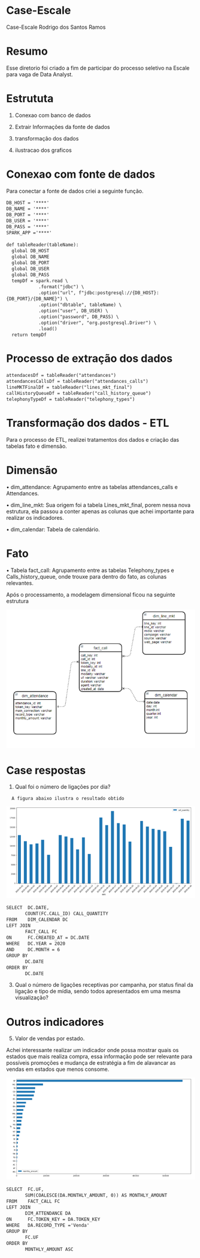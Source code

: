 # Case-Escale

Case-Escale Rodrigo dos Santos Ramos
# Resumo

Esse diretorio foi criado a fim de participar do processo seletivo na Escale para vaga de Data Analyst. 
# Estrututa

1. Conexao com banco de dados 

2. Extrair Informações da fonte de dados

3. transformação dos dados 

4. ilustracao dos graficos

# Conexao com fonte de dados 

Para conectar a fonte de dados criei a seguinte função.
```
DB_HOST = '****'
DB_NAME = '****'
DB_PORT = '****'
DB_USER = '****'
DB_PASS = '****'
SPARK_APP ='****'

def tableReader(tableName):
  global DB_HOST
  global DB_NAME
  global DB_PORT
  global DB_USER
  global DB_PASS
  tempDf = spark.read \
            .format("jdbc") \
            .option("url", f"jdbc:postgresql://{DB_HOST}:{DB_PORT}/{DB_NAME}") \
            .option("dbtable", tableName) \
            .option("user", DB_USER) \
            .option("password", DB_PASS) \
            .option("driver", "org.postgresql.Driver") \
            .load()
  return tempDf
  ```
 # Processo de extração dos dados  
 ```
attendacesDf = tableReader("attendances")
attendancesCallsDf = tableReader("attendances_calls")
lineMKTFinalDf = tableReader("lines_mkt_final")
callHistoryQueueDf = tableReader("call_history_queue")
telephonyTypeDf = tableReader("telephony_types")
 ```
 # Transformação dos dados - ETL
 
 Para o processo de ETL, realizei tratamentos dos dados e criação das tabelas fato e dimensão.
 
# Dimensão

•	dim_attendance:  Agrupamento entre as tabelas attendances_calls e Attendances.

•	dim_line_mkt: Sua origem foi a tabela Lines_mkt_final, porem nessa nova estrutura, ela passou a conter apenas as colunas que achei importante para realizar os indicadores.

•	dim_calendar: Tabela de calendário.

# Fato

•	Tabela fact_call:  Agrupamento entre as tabelas Telephony_types e Calls_history_queue, onde trouxe para dentro do fato, as colunas relevantes. 

Após o processamento, a modelagem dimensional ficou na seguinte estrutura

![dm](https://github.com/RodrigoSantos202/Case-Escale/blob/98ee1a36e61d98a0de0e695354ae4a890b03762f/dm.PNG)

# Case respostas
 
  1.	Qual foi o número de ligações por dia?
  	
      A figura abaixo ilustra o resultado obtido
      
 ![dm](https://github.com/RodrigoSantos202/Case-Escale/blob/3e6bfcb6e372bc4590ac436b8047cb7b75f262f1/q1.PNG)
 
 ```
 SELECT  DC.DATE,
        COUNT(FC.CALL_ID) CALL_QUANTITY
FROM    DIM_CALENDAR DC
LEFT JOIN
        FACT_CALL FC
ON      FC.CREATED_AT = DC.DATE
WHERE   DC.YEAR = 2020
AND     DC.MONTH = 6
GROUP BY 
        DC.DATE
ORDER BY 
        DC.DATE
 ```
 
 3. Qual o número de ligações receptivas por campanha, por status final da ligação e tipo de mídia, sendo todos apresentados em uma mesma visualização?




# Outros indicadores
5. Valor de vendas por estado.

Achei interessante realizar um indicador onde possa mostrar quais os estados que mais realiza compra, essa informação pode ser relevante para possíveis promoções e mudança de estratégia a fim de alavancar as vendas em estados que menos consome.

 ![dm](https://github.com/RodrigoSantos202/Case-Escale/blob/16d7f854a57c5e69ae7429a52842ae57804b0ec6/q5.PNG)
 ```
 SELECT  FC.UF,
        SUM(COALESCE(DA.MONTHLY_AMOUNT, 0)) AS MONTHLY_AMOUNT
FROM    FACT_CALL FC 
LEFT JOIN
        DIM_ATTENDANCE DA
ON      FC.TOKEN_KEY = DA.TOKEN_KEY  
WHERE   DA.RECORD_TYPE ='Venda'
GROUP BY
        FC.UF
ORDER BY 
        MONTHLY_AMOUNT ASC   
```
